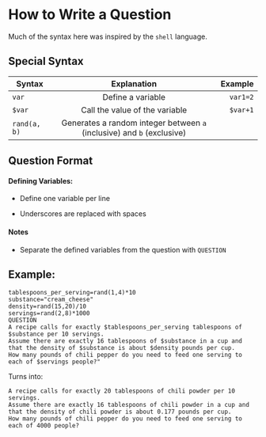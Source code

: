 # How to Write a Question

Much of the syntax here was inspired by the `shell` language.

## Special Syntax

| Syntax       |               Explanation                |  Example |
| ------------ | :--------------------------------------: | -------: |
| `var`        |            Define a variable             | `var1=2` |
| `$var`       |      Call the value of the variable      | `$var+1` |
| `rand(a, b)` | Generates a random integer between `a` (inclusive) and `b` (exclusive) |          |



## Question Format	

#### Defining Variables:

- Define one variable per line


- Underscores are replaced with spaces

#### Notes

- Separate the defined variables from the question with `QUESTION`



## Example:

```shell
tablespoons_per_serving=rand(1,4)*10
substance="cream_cheese"
density=rand(15,20)/10
servings=rand(2,8)*1000
QUESTION
A recipe calls for exactly $tablespoons_per_serving tablespoons of $substance per 10 servings.
Assume there are exactly 16 tablespoons of $substance in a cup and that the density of $substance is about $density pounds per cup. 
How many pounds of chili pepper do you need to feed one serving to each of $servings people?"
```

Turns into:

```
A recipe calls for exactly 20 tablespoons of chili powder per 10 servings.
Assume there are exactly 16 tablespoons of chili powder in a cup and that the density of chili powder is about 0.177 pounds per cup.
How many pounds of chili pepper do you need to feed one serving to each of 4000 people?
```

